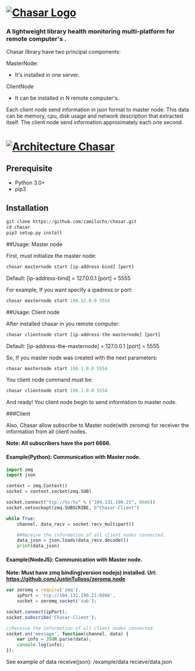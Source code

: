 
# [![Chasar Logo](http://104.131.190.21/img/chasar-logo.png)](https://github.com/camilochs/chasar)
### A lightweight library health monitoring multi-platform for remote computer's .

Chasar library have two principal components:

MasterNode:

*   It's installed in one server.

ClientNode

*   It can be installed in N remote computer's.


Each client node send information in json format to master node. This data can be memory, cpu, disk usage and
network description that extracted itself.
The client node send information approximately each one second.


# [![Architecture Chasar](http://104.131.190.21/img/architecture-chasar.png)](https://github.com/camilochs/chasar)

## Prerequisite

*   Python 3.0+
*   pip3

## Installation

```python
git clone https://github.com/camilochs/chasar.git
cd chasar
pip3 setup.py install

```

##Usage: Master node

First, must initialize the master node:

```js
chasar masternode start [ip-address-bind] [port]

```
Default:
[ip-address-bind] = 127.0.0.1
[port] = 5555

For example, If you want specify a ipadress or port:

```js
chasar masternode start 190.12.0.0 5554

```

##Usage: Client node

After installed chasar in you remote computer:

```js
chasar clientnode start [ip-address-the-masternode] [port]

```
Default:
[ip-address-the-masternode] = 127.0.0.1
[port] = 5555

So, If you master node was created with the next parameters:

```js
chasar masternode start 190.1.0.0 5554

```

You client node command must be:

```js
chasar clientnode start 190.1.0.0 5554

```
And ready! You client node begin to send information to master node.

###Client

Also, Chasar allow subscribe to Master node(with zeromq) for receiver the information from all client nodes.

**Note: All subscribers have the port 6666.**

#### Example(Python): Communication with Master node.

```python
import zmq
import json

context = zmq.Context()
socket = context.socket(zmq.SUB)

socket.connect("tcp://%s:%s" % ("104.131.190.21", 6666))
socket.setsockopt(zmq.SUBSCRIBE, b"Chasar-Client")

while True:
    channel, data_recv = socket.recv_multipart()

    ##Receive the information of all client nodes connected.
    data_json = json.loads(data_recv.decode())
    print(data_json)

```

#### Example(NodeJS): Communication with Master node.

**Note: Must have zmq binding(version nodejs) installed. Url: https://github.com/JustinTulloss/zeromq.node**

```js
var zeromq = require('zmq'),
    ipPort = 'tcp://104.131.190.21:6666',
    socket = zeromq.socket('sub');

socket.connect(ipPort);
socket.subscribe('Chasar-Client');

//Receive the information of all client nodes connected.
socket.on('message', function(channel, data) {
    var info = JSON.parse(data);
    console.log(info);
});

```

See example of data receive(json):
/example/data recieve/data.json



